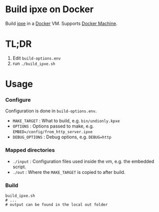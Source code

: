 Build ipxe on Docker
=================

Build [ipxe](http://ipxe.org) in a [Docker](http://docker.io) VM. Supports [Docker Machine](https://docs.docker.com/machine/).

TL;DR
=====

1) Edit `build-options.env` 
2) run `./build_ipxe.sh`

Usage
======

### Configure

Configuration is done in `build-options.env`.

* `MAKE_TARGET` : What to build, e.g. `bin/undionly.kpxe`
* `OPTIONS` : Options passed to make, e.g. `EMBED=/config/from_http_server.ipxe`
* `DEBUG_OPTIONS` : Debug options, e.g. `DEBUG=http` 

### Mapped directories

* `./input` : Configuration files used inside the vm, e.g. the embedded script.
* `./out` : Where the `MAKE_TARGET` is copied to after build.

### Build

``` 
build_ipxe.sh
# ...
# output can be found in the local out folder
```
